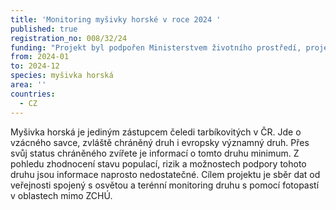 ```yaml
---
title: 'Monitoring myšivky horské v roce 2024 '
published: true
registration_no: 008/32/24
funding: "Projekt byl podpořen Ministerstvem životního prostředí, projekt nemusí vyjadřovat stanoviska MŽP.\r\n\n\r\n\nProgram na podporu projektů nestátních neziskových organizací pro rok 2024 - Podprogram A"
from: 2024-01
to: 2024-12
species: myšivka horská
area: ''
countries:
  - CZ
---
```

Myšivka horská je jediným zástupcem čeledi tarbíkovitých v ČR. Jde o vzácného savce, zvláště chráněný druh i evropsky významný druh. Přes svůj status chráněného zvířete je informací o tomto druhu minimum. Z pohledu zhodnocení stavu populací, rizik a možnostech podpory tohoto druhu jsou informace naprosto nedostatečné. Cílem projektu je sběr dat od veřejnosti spojený s osvětou a terénní monitoring druhu s pomocí fotopastí v oblastech mimo ZCHÚ.
